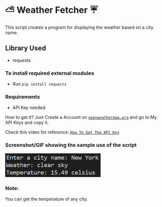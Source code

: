 # ⛅️ Weather Fetcher ☔️
This script creates a program for displaying the weather based on a city name.
## Library Used
* requests

### To install required external modules
* Run `pip install requests` 
### Requirements
- API Key needed

How to get it?
  Just Create a Account on [`openweathermap.org`](https://www.openweathermap.org/) and go to My API Keys and copy it.
  
  Check this video for reference: [`How To Get The API Key`](https://youtu.be/Q2fpJ-57XQc)
  
 ### Screenshot/GIF showing the sample use of the script

![weather-fetcher Output](https://github.com/MrKrishnaAgarwal/weather-fetcher/blob/main/Weather%20Fetcher%20Test.png)

<h3> Note: 
  </h3> <p> You can get the temperature of any city.

